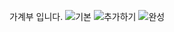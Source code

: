 가계부 입니다.
![기본](https://user-images.githubusercontent.com/98572679/165718896-c5ba3bac-6d66-4304-bf16-1e74069fc04e.PNG)
![추가하기](https://user-images.githubusercontent.com/98572679/165718903-f0afb785-b20a-4b86-8fbf-b4b6420e98b0.PNG)
![완성](https://user-images.githubusercontent.com/98572679/165718905-b6c44d6d-72ea-4e69-a8df-b2ac28f237f2.PNG)
